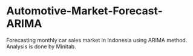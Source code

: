 # Automotive-Market-Forecast-ARIMA
Forecasting monthly car sales market in Indonesia using ARIMA method.
Analysis is done by Minitab.
